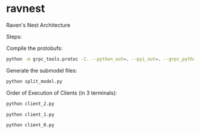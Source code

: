 # ravnest
Raven's Nest Architecture

Steps:

Compile the protobufs:

```bash
python -m grpc_tools.protoc -I. --python_out=. --pyi_out=. --grpc_python_out=. ./*.proto
```

Generate the submodel files:

```bash
python split_model.py
```

Order of Execution of Clients (in 3 terminals):
```bash
python client_2.py
```
```bash
python client_1.py
```
```bash
python client_0.py
```